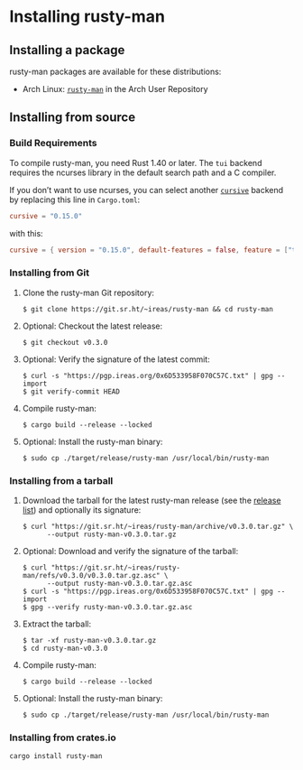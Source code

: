 <!---
SPDX-FileCopyrightText: 2020 Robin Krahl <robin.krahl@ireas.org>
SPDX-License-Identifier: MIT
-->

# Installing rusty-man

## Installing a package

rusty-man packages are available for these distributions:
- Arch Linux: [`rusty-man`][pkg-aur] in the Arch User Repository

[pkg-aur]: https://aur.archlinux.org/packages/rusty-man/

## Installing from source

### Build Requirements

To compile rusty-man, you need Rust 1.40 or later.  The `tui` backend requires
the ncurses library in the default search path and a C compiler.

If you don’t want to use ncurses, you can select another [`cursive`][] backend
by replacing this line in `Cargo.toml`:

```toml
cursive = "0.15.0"
```

with this:

```toml
cursive = { version = "0.15.0", default-features = false, feature = ["termion-backend"] }
```

[`cursive`]: https://lib.rs/cursive

### Installing from Git

1. Clone the rusty-man Git repository:
   ```
   $ git clone https://git.sr.ht/~ireas/rusty-man && cd rusty-man
   ```
2. Optional:  Checkout the latest release:
   ```
   $ git checkout v0.3.0
   ```
3. Optional:  Verify the signature of the latest commit:
   ```
   $ curl -s "https://pgp.ireas.org/0x6D533958F070C57C.txt" | gpg --import
   $ git verify-commit HEAD
   ```
4. Compile rusty-man:
   ```
   $ cargo build --release --locked
   ```
5. Optional:  Install the rusty-man binary:
   ```
   $ sudo cp ./target/release/rusty-man /usr/local/bin/rusty-man
   ```

### Installing from a tarball

1. Download the tarball for the latest rusty-man release (see the [release
   list][]) and optionally its signature:
   ```
   $ curl "https://git.sr.ht/~ireas/rusty-man/archive/v0.3.0.tar.gz" \
         --output rusty-man-v0.3.0.tar.gz
   ```
2. Optional:  Download and verify the signature of the tarball:
   ```
   $ curl "https://git.sr.ht/~ireas/rusty-man/refs/v0.3.0/v0.3.0.tar.gz.asc" \
         --output rusty-man-v0.3.0.tar.gz.asc
   $ curl -s "https://pgp.ireas.org/0x6D533958F070C57C.txt" | gpg --import
   $ gpg --verify rusty-man-v0.3.0.tar.gz.asc
   ```
3. Extract the tarball:
   ```
   $ tar -xf rusty-man-v0.3.0.tar.gz
   $ cd rusty-man-v0.3.0
   ```
4. Compile rusty-man:
   ```
   $ cargo build --release --locked
   ```
5. Optional:  Install the rusty-man binary:
   ```
   $ sudo cp ./target/release/rusty-man /usr/local/bin/rusty-man
   ```

[release list]: https://git.sr.ht/~ireas/rusty-man/refs

### Installing from crates.io

```
cargo install rusty-man
```

